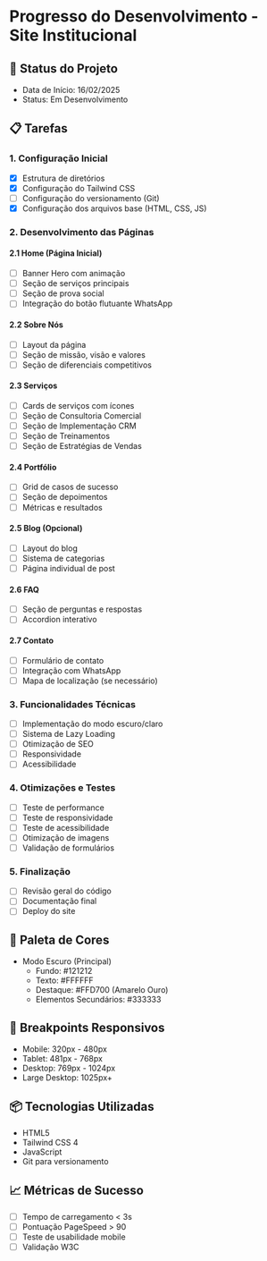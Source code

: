 # Progresso do Desenvolvimento - Site Institucional

## 🎯 Status do Projeto
- Data de Início: 16/02/2025
- Status: Em Desenvolvimento

## 📋 Tarefas

### 1. Configuração Inicial
- [x] Estrutura de diretórios
- [x] Configuração do Tailwind CSS
- [ ] Configuração do versionamento (Git)
- [x] Configuração dos arquivos base (HTML, CSS, JS)

### 2. Desenvolvimento das Páginas

#### 2.1 Home (Página Inicial)
- [ ] Banner Hero com animação
- [ ] Seção de serviços principais
- [ ] Seção de prova social
- [ ] Integração do botão flutuante WhatsApp

#### 2.2 Sobre Nós
- [ ] Layout da página
- [ ] Seção de missão, visão e valores
- [ ] Seção de diferenciais competitivos

#### 2.3 Serviços
- [ ] Cards de serviços com ícones
- [ ] Seção de Consultoria Comercial
- [ ] Seção de Implementação CRM
- [ ] Seção de Treinamentos
- [ ] Seção de Estratégias de Vendas

#### 2.4 Portfólio
- [ ] Grid de casos de sucesso
- [ ] Seção de depoimentos
- [ ] Métricas e resultados

#### 2.5 Blog (Opcional)
- [ ] Layout do blog
- [ ] Sistema de categorias
- [ ] Página individual de post

#### 2.6 FAQ
- [ ] Seção de perguntas e respostas
- [ ] Accordion interativo

#### 2.7 Contato
- [ ] Formulário de contato
- [ ] Integração com WhatsApp
- [ ] Mapa de localização (se necessário)

### 3. Funcionalidades Técnicas
- [ ] Implementação do modo escuro/claro
- [ ] Sistema de Lazy Loading
- [ ] Otimização de SEO
- [ ] Responsividade
- [ ] Acessibilidade

### 4. Otimizações e Testes
- [ ] Teste de performance
- [ ] Teste de responsividade
- [ ] Teste de acessibilidade
- [ ] Otimização de imagens
- [ ] Validação de formulários

### 5. Finalização
- [ ] Revisão geral do código
- [ ] Documentação final
- [ ] Deploy do site

## 🎨 Paleta de Cores
- Modo Escuro (Principal)
  - Fundo: #121212
  - Texto: #FFFFFF
  - Destaque: #FFD700 (Amarelo Ouro)
  - Elementos Secundários: #333333

## 📱 Breakpoints Responsivos
- Mobile: 320px - 480px
- Tablet: 481px - 768px
- Desktop: 769px - 1024px
- Large Desktop: 1025px+

## 📦 Tecnologias Utilizadas
- HTML5
- Tailwind CSS 4
- JavaScript
- Git para versionamento

## 📈 Métricas de Sucesso
- [ ] Tempo de carregamento < 3s
- [ ] Pontuação PageSpeed > 90
- [ ] Teste de usabilidade mobile
- [ ] Validação W3C
